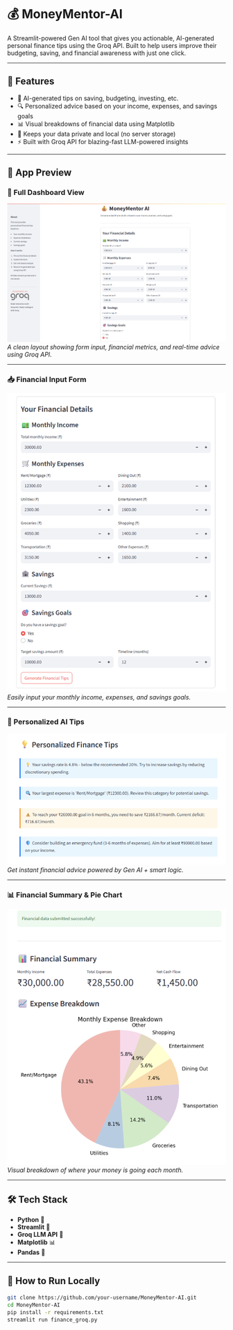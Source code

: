 # 💰 MoneyMentor-AI

A Streamlit-powered Gen AI tool that gives you actionable, AI-generated personal finance tips using the Groq API. Built to help users improve their budgeting, saving, and financial awareness with just one click.

---

## 📌 Features

- 🧠 AI-generated tips on saving, budgeting, investing, etc.
- 🔍 Personalized advice based on your income, expenses, and savings goals
- 📊 Visual breakdowns of financial data using Matplotlib
- 🔐 Keeps your data private and local (no server storage)
- ⚡ Built with Groq API for blazing-fast LLM-powered insights

---

## 📸 App Preview

### 🧮 Full Dashboard View  
![Dashboard](screenshots/app-full-dashboard.png)  
*A clean layout showing form input, financial metrics, and real-time advice using Groq API.*

---

### 📥 Financial Input Form  
![Form Input](screenshots/form-input.png)  
*Easily input your monthly income, expenses, and savings goals.*

---

### 🧠 Personalized AI Tips  
![AI Tips](screenshots/generated-tips.png)  
*Get instant financial advice powered by Gen AI + smart logic.*

---

### 📊 Financial Summary & Pie Chart  
![Pie Chart](screenshots/summary-chart.png)  
*Visual breakdown of where your money is going each month.*

---

## 🛠️ Tech Stack

- **Python** 🐍  
- **Streamlit** 🎈  
- **Groq LLM API** 🤖  
- **Matplotlib** 📊  
- **Pandas** 🐼  

---

## 🚀 How to Run Locally

```bash
git clone https://github.com/your-username/MoneyMentor-AI.git
cd MoneyMentor-AI
pip install -r requirements.txt
streamlit run finance_groq.py
